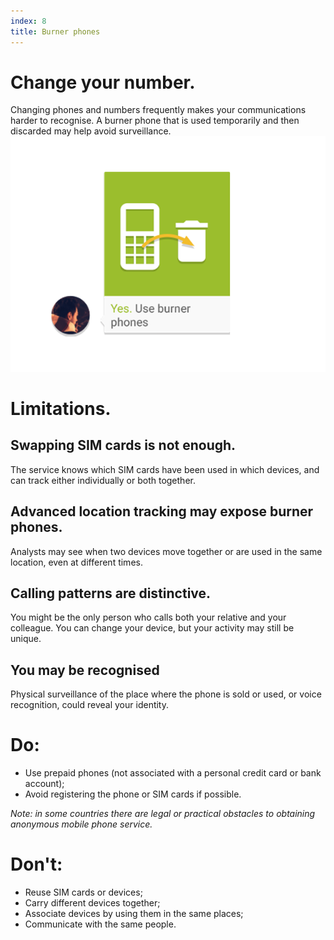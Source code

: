 ```yaml
---
index: 8
title: Burner phones
---
```

# Change your number.

Changing phones and numbers frequently makes your communications harder to recognise. A burner phone that is used temporarily and then discarded may help avoid surveillance.
![image](mobile7.png)

# Limitations.

## Swapping SIM cards is not enough. 

The service knows which SIM cards have been used in which devices, and can track either individually or both together.

## Advanced location tracking may expose burner phones. 

Analysts may see when two devices move together or are used in the same location, even at different times.

## Calling patterns are distinctive. 

You might be the only person who calls both your relative and your colleague. You can change your device, but your activity may still be unique. 

## You may be recognised

Physical surveillance of the place where the phone is sold or used, or voice recognition, could reveal your identity. 

# Do:

*	Use prepaid phones (not associated with a personal credit card or bank account);
*	Avoid registering the phone or SIM cards if possible. 

*Note: in some countries there are legal or practical obstacles to obtaining anonymous mobile phone service.*

# Don't:

*   Reuse SIM cards or devices;
*   Carry different devices together;
*   Associate devices by using them in the same places;
*   Communicate with the same people.